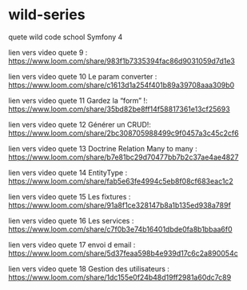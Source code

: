 # wild-series
quete wild code school Symfony 4


lien vers video quete 9 : https://www.loom.com/share/983f1b7335394fac86d9031059d7d1e3

lien vers video quete 10 Le param converter : https://www.loom.com/share/c1613d1a254f401b89a39708aaa309b0


lien vers video quete 11 Gardez la “form” !: https://www.loom.com/share/35bd82be8ff14f58817361e13cf25693


lien vers video quete 12 Générer un CRUD!: https://www.loom.com/share/2bc308705988499c9f0457a3c45c2cf6


lien vers video quete 13 Doctrine Relation Many to many : https://www.loom.com/share/b7e81bc29d70477bb7b2c37ae4ae4827

lien vers video quete 14 EntityType : https://www.loom.com/share/fab5e63fe4994c5eb8f08cf683eac1c2

lien vers video quete 15 Les fixtures : https://www.loom.com/share/91a8f1ce328147b8a1b135ed938a789f


lien vers video quete 16 Les services : https://www.loom.com/share/c7f0b3e74b16401dbde0fa8b1bbaa6f0


lien vers video quete 17 envoi d email : https://www.loom.com/share/5d37feaa598b4e939d17c6c2a890054c


lien vers video quete 18 Gestion des utilisateurs : https://www.loom.com/share/1dc155e0f24b48d19ff2981a60dc7c89
